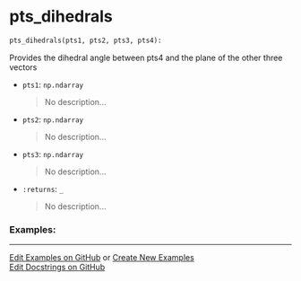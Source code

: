 # <a id="McUtils.Numputils.VectorOps.pts_dihedrals">pts_dihedrals</a>

```python
pts_dihedrals(pts1, pts2, pts3, pts4): 
```
Provides the dihedral angle between pts4 and the plane of the other three vectors
- `pts1`: `np.ndarray`
    >No description...
- `pts2`: `np.ndarray`
    >No description...
- `pts3`: `np.ndarray`
    >No description...
- `:returns`: `_`
    >No description... 

### Examples: 


___

[Edit Examples on GitHub](https://github.com/McCoyGroup/References/edit/gh-pages/Documentation/examples/McUtils/Numputils/VectorOps/pts_dihedrals.md) or 
[Create New Examples](https://github.com/McCoyGroup/References/new/gh-pages/?filename=Documentation/examples/McUtils/Numputils/VectorOps/pts_dihedrals.md) <br/>
[Edit Docstrings on GitHub](https://github.com/McCoyGroup/McUtils/edit/master/Numputils/VectorOps.py?message=Update%20Docs)